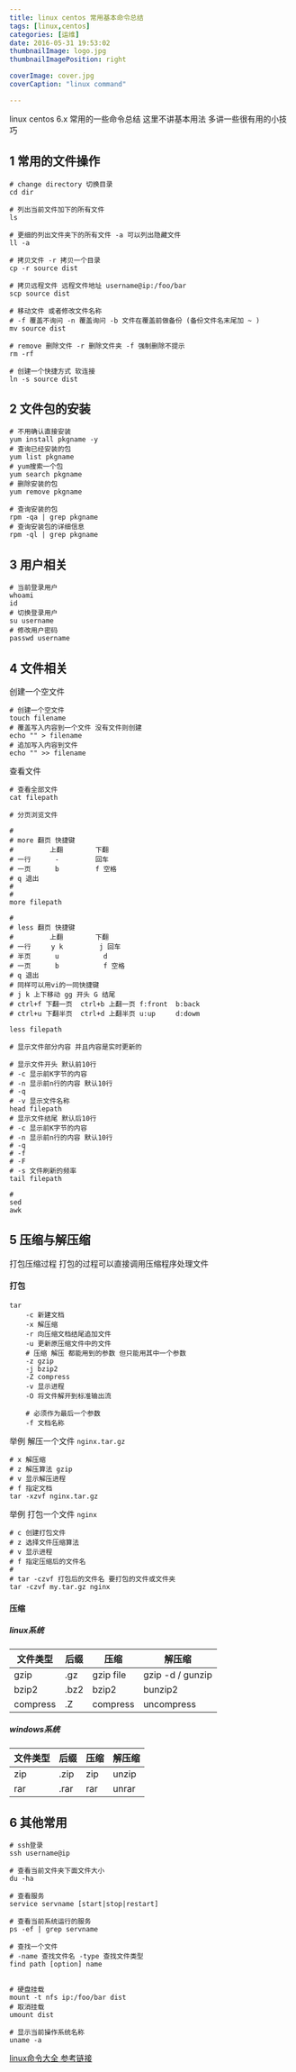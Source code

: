 ```yaml
---
title: linux centos 常用基本命令总结
tags: [linux,centos]
categories: [运维]
date: 2016-05-31 19:53:02
thumbnailImage: logo.jpg
thumbnailImagePosition: right

coverImage: cover.jpg
coverCaption: "linux command"

---
```

linux centos 6.x 常用的一些命令总结
这里不讲基本用法 多讲一些很有用的小技巧

<!-- more -->

## 1 常用的文件操作
```
# change directory 切换目录
cd dir

# 列出当前文件加下的所有文件
ls

# 更细的列出文件夹下的所有文件 -a 可以列出隐藏文件
ll -a

# 拷贝文件 -r 拷贝一个目录
cp -r source dist

# 拷贝远程文件 远程文件地址 username@ip:/foo/bar
scp source dist

# 移动文件 或者修改文件名称
# -f 覆盖不询问 -n 覆盖询问 -b 文件在覆盖前做备份 (备份文件名末尾加 ~ )
mv source dist

# remove 删除文件 -r 删除文件夹 -f 强制删除不提示
rm -rf

# 创建一个快捷方式 软连接
ln -s source dist 
```

## 2 文件包的安装
```
# 不用确认直接安装
yum install pkgname -y
# 查询已经安装的包
yum list pkgname
# yum搜索一个包
yum search pkgname
# 删除安装的包
yum remove pkgname

# 查询安装的包
rpm -qa | grep pkgname
# 查询安装包的详细信息
rpm -ql | grep pkgname

```


## 3 用户相关
```
# 当前登录用户
whoami
id
# 切换登录用户
su username
# 修改用户密码
passwd username
```
## 4 文件相关

创建一个空文件

```
# 创建一个空文件
touch filename
# 覆盖写入内容到一个文件 没有文件则创建
echo "" > filename
# 追加写入内容到文件
echo "" >> filename
```
查看文件
```
# 查看全部文件
cat filepath

# 分页浏览文件

# 
# more 翻页 快捷键
#         上翻        下翻
# 一行      -         回车
# 一页      b         f 空格
# q 退出
# 
# 
more filepath

# 
# less 翻页 快捷键
#         上翻        下翻
# 一行     y k         j 回车
# 半页      u           d
# 一页      b           f 空格
# q 退出
# 同样可以用vi的一同快捷键
# j k 上下移动 gg 开头 G 结尾
# ctrl+f 下翻一页  ctrl+b 上翻一页 f:front  b:back
# ctrl+u 下翻半页  ctrl+d 上翻半页 u:up     d:dowm

less filepath

# 显示文件部分内容 并且内容是实时更新的

# 显示文件开头 默认前10行
# -c 显示前K字节的内容
# -n 显示前n行的内容 默认10行
# -q 
# -v 显示文件名称
head filepath
# 显示文件结尾 默认后10行
# -c 显示前K字节的内容
# -n 显示前n行的内容 默认10行
# -q 
# -f 
# -F 
# -s 文件刷新的频率
tail filepath

# 
sed
awk
```

## 5 压缩与解压缩

打包压缩过程
打包的过程可以直接调用压缩程序处理文件

#### 打包
```
tar
    -c 新建文档
    -x 解压缩
    -r 向压缩文档结尾追加文件
    -u 更新原压缩文件中的文件
    # 压缩 解压 都能用到的参数 但只能用其中一个参数
    -z gzip
    -j bzip2
    -Z compress
    -v 显示进程
    -O 将文件解开到标准输出流

    # 必须作为最后一个参数
    -f 文档名称
```
举例 解压一个文件 `nginx.tar.gz`

```shell
# x 解压缩
# z 解压算法 gzip
# v 显示解压进程
# f 指定文档
tar -xzvf nginx.tar.gz
```

举例 打包一个文件 `nginx`

```shell
# c 创建打包文件
# z 选择文件压缩算法
# v 显示进程
# f 指定压缩后的文件名
#
# tar -czvf 打包后的文件名 要打包的文件或文件夹
tar -czvf my.tar.gz nginx
```


#### 压缩

##### linux系统

|文件类型|后缀|压缩|解压缩|
|--|--|--|--|
|gzip|.gz|gzip file|gzip -d / gunzip|
|bzip2|.bz2|bzip2|bunzip2|
|compress|.Z|compress|uncompress|


##### windows系统

|文件类型|后缀|压缩|解压缩|
|--|--|--|--|
|zip|.zip|zip|unzip|
|rar|.rar|rar|unrar|

## 6 其他常用

```
# ssh登录
ssh username@ip

# 查看当前文件夹下面文件大小
du -ha

# 查看服务
service servname [start|stop|restart]

# 查看当前系统运行的服务
ps -ef | grep servname

# 查找一个文件
# -name 查找文件名 -type 查找文件类型
find path [option] name


# 硬盘挂载
mount -t nfs ip:/foo/bar dist
# 取消挂载
umount dist 

# 显示当前操作系统名称
uname -a

```
[linux命令大全 参考链接](http://man.linuxde.net/)
